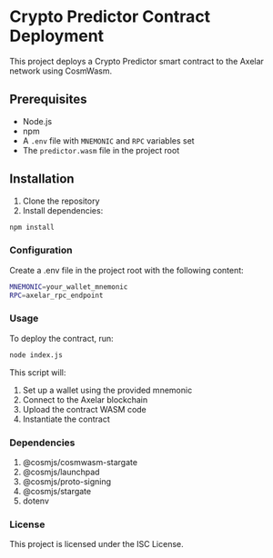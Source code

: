 # Crypto Predictor Contract Deployment

This project deploys a Crypto Predictor smart contract to the Axelar network using CosmWasm.

## Prerequisites

- Node.js
- npm
- A `.env` file with `MNEMONIC` and `RPC` variables set
- The `predictor.wasm` file in the project root

## Installation

1. Clone the repository
2. Install dependencies:

```bash
npm install
```

### Configuration
Create a .env file in the project root with the following content:

```sh
MNEMONIC=your_wallet_mnemonic
RPC=axelar_rpc_endpoint
```

### Usage

To deploy the contract, run:

```sh
node index.js
```

This script will:

1. Set up a wallet using the provided mnemonic
2. Connect to the Axelar blockchain
3. Upload the contract WASM code
4. Instantiate the contract

### Dependencies
1. @cosmjs/cosmwasm-stargate
2. @cosmjs/launchpad
3. @cosmjs/proto-signing
4. @cosmjs/stargate
5. dotenv


### License
This project is licensed under the ISC License.